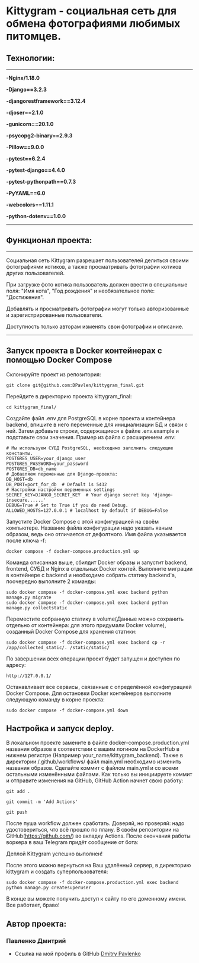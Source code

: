 #  Kittygram - социальная сеть для обмена фотографиями любимых питомцев.

## Технологии:
***
**-Nginx/1.18.0**

**-Django==3.2.3**

**-djangorestframework==3.12.4**

**-djoser==2.1.0**

**-gunicorn==20.1.0**

**-psycopg2-binary==2.9.3**

**-Pillow==9.0.0**

**-pytest==6.2.4**

**-pytest-django==4.4.0**

**-pytest-pythonpath==0.7.3**

**-PyYAML==6.0** 

**-webcolors==1.11.1**

**-python-dotenv==1.0.0**
***


## Функционал проекта:
***
Социальная сеть Kittygram разрешает пользователей делиться своими фотографиями котиков, а также просматривать фотографии котиков других пользователей.

При загрузке фото котика пользователь должен ввести в специальные поля: "Имя кота", "Год рождения" и необязательное поле: "Достижения".

Добавлять и просматривать фотографии могут только авторизованные и зарегистрированные пользователи.

Доступность только авторам изменять свои фотографии и описание.
***

## Запуск проекта в Docker контейнерах с помощью Docker Compose

Склонируйте проект из репозитория:
```
git clone git@github.com:DPavlen/kittygram_final.git
```
Перейдите в директорию проекта kittygram_final:
```
cd kittygram_final/
```
Создайте файл .env для PostgreSQL в корне проекта и контейнера backend, впишите в него переменные для инициализации БД и связи с ней. Затем добавьте строки, содержащиеся в файле .env.example и подставьте свои значения.
Пример из файла с расширением .env:
```
# Мы используем СУБД PostgreSQL, необходимо заполнить следующие константы.
POSTGRES_USER=your_django_user
POSTGRES_PASSWORD=your_password
POSTGRES_DB=db_name
# Добавляем переменные для Django-проекта:
DB_HOST=db
DB_PORT=port_for_db  # Default is 5432
# Настройки настройки переменных settings
SECRET_KEY=DJANGO_SECRET_KEY  # Your django secret key 'django-insecure......'
DEBUG=True # Set to True if you do need Debug.
ALLOWED_HOSTS=127.0.0.1 # localhost by default if DEBUG=False
```
Запустите Docker Compose с этой конфигурацией на своём компьютере. Название файла конфигурации надо указать явным образом, ведь оно отличается от дефолтного. Имя файла указывается после ключа -f:
```
docker compose -f docker-compose.production.yml up
```
Команда описанная выше, сбилдит Docker образы и запустит backend, frontend, СУБД и Nginx в отдельных Docker контей.
Выполните миграции в контейнере с backend и необходимо собрать статику backend'a, поочередно выполните 2 команды:
```
sudo docker compose -f docker-compose.yml exec backend python manage.py migrate
sudo docker compose -f docker-compose.yml exec backend python manage.py collectstatic
```
Переместите собранную статику в volume(Данные можно сохранить отдельно от контейнера: для этого придумали Docker volume), 
созданный Docker Compose для хранения статики:
```
sudo docker compose -f docker-compose.yml exec backend cp -r /app/collected_static/. /static/static/
```
По завершении всех операции проект будет запущен и доступен по адресу:
```
http://127.0.0.1/
```
Останавливает все сервисы, связанные с определённой конфигурацией Docker Compose. 
Для остановки Docker контейнеров выполните следующую команду в корне проекта:
```
sudo docker compose -f docker-compose.yml down
```

## Настройка и запуск deploy.
В локальном проекте замените в файле docker-compose.production.yml названия образов в соответствии с вашим логином на DockerHub в нижнем регистре (Например your_name/kittygram_backend).
Также в директории /.github/workflows/ файл main.yml необходимо изменить названия образов.
Сделайте коммит с файлом main.yml и со всеми остальными изменёнными файлами. Как только вы инициируете коммит и отправите изменения на GitHub, GitHub Action начнет свою работу:
```
git add .
```
```
git commit -m 'Add Actions'
```
```
git push
```
После пуша workflow должен сработать. Доверяй, но проверяй: надо удостовериться, что всё прошло по плану. В своём репозитории на GitHub(https://github.com/) во вкладку Actions. После окончания работы воркера в ваш Telegram придёт сообщение от бота:

Деплой Kittygram успешно выполнен!

После этого можно вернуться на Ваш удалённый сервер, в директорию kittygram и создать суперпользователя:
```
sudo docker compose -f docker-compose.production.yml exec backend python manage.py createsuperuser
```
В конце вы можете получить доступ к сайту по его доменному имени. Все работает, браво!

## Автор проекта: 
### Павленко Дмитрий
- Ссылка на мой профиль в GitHub [Dmitry Pavlenko](https://github.com/DPavlen)
